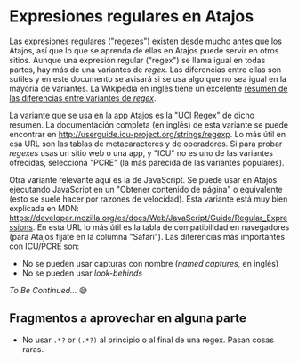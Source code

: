# Expresiones regulares en Atajos

Las expresiones regulares ("regexes") existen desde mucho antes que los Atajos, así que lo que se aprenda de ellas en Atajos
puede servir en otros sitios. Aunque una expresión regular ("regex") se llama igual en todas partes, hay más de una variantes
de _regex_. Las diferencias entre ellas son sutiles y en este documento se avisará si se usa algo que no sea igual en la 
mayoría de variantes. La Wikipedia en inglés tiene un excelente [resumen de las diferencias entre variantes de _regex_](https://en.wikipedia.org/wiki/Comparison_of_regular-expression_engines#Language_features).

La variante que se usa en la app Atajos es la "UCI Regex" de dicho resumen. La documentación completa (en inglés) de esta
variante se puede encontrar en <http://userguide.icu-project.org/strings/regexp>. Lo más útil en esa URL son las tablas de
metacaracteres y de operadores. Si para probar _regexes_ usas un sitio web o una app, y "ICU" no es uno de las variantes
ofrecidas, selecciona "PCRE" (la más parecida de las variantes populares).

Otra variante relevante aquí es la de JavaScript. Se puede usar en Atajos ejecutando JavaScript en un "Obtener contenido de
página" o equivalente (esto se suele hacer por razones de velocidad). Esta variante está muy bien explicada en MDN:
<https://developer.mozilla.org/es/docs/Web/JavaScript/Guide/Regular_Expressions>. En esta URL lo más útil es la tabla de
compatibilidad en navegadores (para Atajos fíjate en la columna "Safari"). Las diferencias más importantes con ICU/PCRE son:

- No se pueden usar capturas con nombre (_named captures_, en inglés)
- No se pueden usar _look-behinds_


_To Be Continued..._ 😅

## Fragmentos a aprovechar en alguna parte

- No usar `.*?` or `(.*?)` al principio o al final de una regex. Pasan cosas raras.
